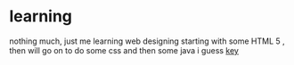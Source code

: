 # learning
nothing much, just me learning web designing
starting with some HTML 5 , then will go on to do some css and then some java i guess
<a href="master-key/key.html">key</a>